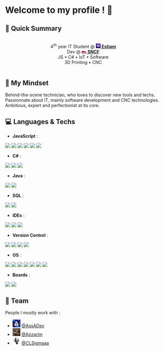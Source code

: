 # Welcome to my profile ! 👋

## 🚀 Quick Summary

<div align=center>
    <br>
    4<sup>th</sup> year IT Student @ <a href="https://www.estiam.education"><img width="15px" src="img/estiam.jpg"> <b>Estiam</b></a><br>
    Dev @ <a href="https://sncf.com/"><img width="15px" src="img/sncf.png"> <b>SNCF</b></a><br>
    JS • C# • IoT • Software<br>
    3D Printing • CNC<br>
    <br>
</div>

## 📖 My Mindset

Behind-the-scene technician, who loves to discover new tools and techs.  
Passionnate about IT, mainly software development and CNC technologies.  
Ambitious, expert and perfectionist at its core.

## 💻 Languages & Techs

- **JavaScript** : <br>
<div>
    <img src="https://img.shields.io/badge/-javascript-262626?style=for-the-badge&logo=javascript">
    <img src="https://img.shields.io/badge/-nodejs-262626?style=for-the-badge&logo=nodedotjs">
    <img src="https://img.shields.io/badge/-npm-262626?style=for-the-badge&logo=npm">
    <img src="https://img.shields.io/badge/-electron-262626?style=for-the-badge&logo=electron">
    <img src="https://img.shields.io/badge/-angular-262626?style=for-the-badge&logo=angular">
    <img src="https://img.shields.io/badge/-react-262626?style=for-the-badge&logo=react">
</div>

- **C#** : <br>
<div>
    <img src="https://img.shields.io/badge/-c_sharp-262626?style=for-the-badge&logo=csharp">
    <img src="https://img.shields.io/badge/-unity-262626?style=for-the-badge&logo=unity">
    <img src="https://img.shields.io/badge/-nuget-262626?style=for-the-badge&logo=nuget">
</div>

- **Java** : <br>
<div>
    <img src="https://img.shields.io/badge/-java-262626?style=for-the-badge&logo=java">
    <img src="https://img.shields.io/badge/-spring-262626?style=for-the-badge&logo=spring">
</div>

- **SQL** : <br>
<div>
    <img src="https://img.shields.io/badge/-mysql-262626?style=for-the-badge&logo=mysql">
    <img src="https://img.shields.io/badge/-sqlite-262626?style=for-the-badge&logo=sqlite">
</div>

- **IDEs** : <br>
<div>
    <img src="https://img.shields.io/badge/-VS_Code-262626?style=for-the-badge&logo=visualstudiocode">
    <img src="https://img.shields.io/badge/-intellij_idea-262626?style=for-the-badge&logo=intellijidea">
    <img src="https://img.shields.io/badge/-android_studio-262626?style=for-the-badge&logo=androidstudio">
</div>

- **Version Control** : <br>
<div>
    <img src="https://img.shields.io/badge/-git-262626?style=for-the-badge&logo=git">
    <img src="https://img.shields.io/badge/-github-262626?style=for-the-badge&logo=github">
    <img src="https://img.shields.io/badge/-gitlab-262626?style=for-the-badge&logo=gitlab">
    <img src="https://img.shields.io/badge/-apache_svn-262626?style=for-the-badge&logo=apache">
</div>

- **OS** : <br>
<div>
    <img src="https://img.shields.io/badge/-W10-262626?style=for-the-badge&logo=windows">
    <img src="https://img.shields.io/badge/-W11-262626?style=for-the-badge&logo=windows">
    <img src="https://img.shields.io/badge/-WS_2019-262626?style=for-the-badge&logo=windows">
    <img src="https://img.shields.io/badge/-WS_2022-262626?style=for-the-badge&logo=windows">
    <img src="https://img.shields.io/badge/-Debian-262626?style=for-the-badge&logo=debian">
    <img src="https://img.shields.io/badge/-Ubuntu-262626?style=for-the-badge&logo=ubuntu">
    <img src="https://img.shields.io/badge/-Cisco_IOS-262626?style=for-the-badge&logo=cisco">
</div>

- **Boards** : <br>
<div>
    <img src="https://img.shields.io/badge/-Arduino-262626?style=for-the-badge&logo=arduino">
    <img src="https://img.shields.io/badge/-Raspberry_PI-262626?style=for-the-badge&logo=raspberrypi">
</div>

## 🏢 Team

People I mostly work with :

- <img width="25px" src="img/assa.jpg"> [@AssADev](https://github.com/AssADev)
- <img width="25px" src="img/azzarim.png"> [@Azzarim](https://github.com/Azzarim)
- <img width="25px" src="img/clsigmaaa.png"> [@CLSigmaaa](https://github.com/CLSigmaaa)

